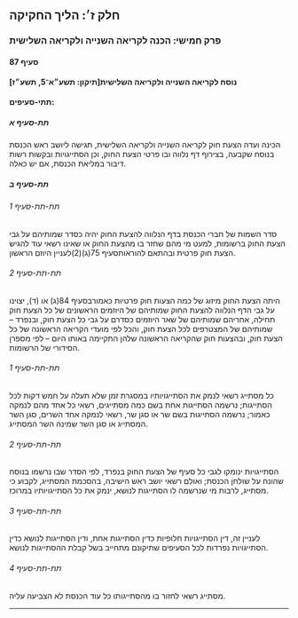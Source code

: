 ## חלק ז׳: הליך החקיקה

### פרק חמישי: הכנה לקריאה השנייה ולקריאה השלישית

#### סעיף 87

**נוסח לקריאה השנייה ולקריאה השלישית[תיקון: תשע״א־5, תשע״ז]**



#### תתי-סעיפים:

##### תת-סעיף א

הכינה ועדה
 הצעת חוק לקריאה השנייה ולקריאה השלישית, תגישה ליושב ראש הכנסת בנוסח 
שקבעה, בצירוף דף נלווה ובו פרטי הצעת החוק, וכן הסתייגויות ובקשות רשות 
דיבור במליאת הכנסת, אם יש כאלה.

##### תת-סעיף ב



###### תת-תת-סעיף 1

סדר השמות של חברי הכנסת בדף הנלווה להצעת החוק יהיה כסדר שמותיהם על גבי 
הצעת החוק ברשומות, למעט מי מהם שחזר בו מהצעת החוק או שאינו רשאי עוד 
להגיש הצעת חוק פרטית ובהתאם להוראותסעיף 75(ג)(2)לעניין היוזם הראשון.

###### תת-תת-סעיף 2

היתה הצעת החוק מיזוג של כמה הצעות חוק פרטיות כאמורבסעיף 84(ג) או (ד),
 יצוינו על גבי הדף הנלווה להצעת החוק שמותיהם של היוזמים הראשונים של כל 
הצעת חוק תחילה, אחריהם שמותיהם של שאר היוזמים כסדרם על גבי כל הצעת חוק, 
ובנפרד – שמותיהם של המצטרפים לכל הצעת חוק, והכל לפי מועדי הקריאה הראשונה
 של כל הצעת חוק, ובהצעות חוק שהקריאה הראשונה שלהן התקיימה באותו היום – 
לפי מספרן הסידורי של הרשומות.

###### תת-תת-סעיף 1

כל מסתייג רשאי לנמק את הסתייגויותיו במסגרת זמן שלא תעלה על חמש דקות לכל
 הסתייגות; נרשמה הסתייגות אחת בשם כמה מסתייגים, רשאי כל אחד מהם לנמקה 
כאמור; נרשמה הסתייגות בשם שר או סגן שר, רשאי לנמקה אחד השרים, סגן השר 
המסתייג או סגן השר שמינה השר המסתייג.

###### תת-תת-סעיף 2

הסתייגויות
 ינומקו לגבי כל סעיף של הצעת החוק בנפרד, לפי הסדר שבו נרשמו בנוסח שהונח 
על שולחן הכנסת; ואולם רשאי יושב ראש הישיבה, בהסכמת המסתייג, לקבוע כי 
מסתייג, לרבות מי שנרשמה לו הסתייגות לנושא, ינמק את כל הסתייגויותיו 
במרוכז.

###### תת-תת-סעיף 3

לעניין זה,
 דין הסתייגויות חלופיות כדין הסתייגות אחת, ודין הסתייגות לנושא כדין 
הסתייגויות נפרדות לכל הסעיפים שתיקונם מתחייב בשל קבלת ההסתייגות לנושא.

###### תת-תת-סעיף 4

מסתייג רשאי לחזור בו מהסתייגותו כל עוד הכנסת לא הצביעה עליה.

----

